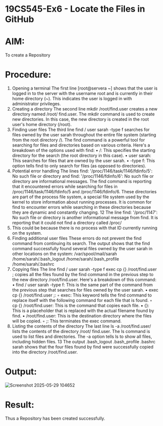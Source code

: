 # 19CS545-Ex6 - Locate the Files in GitHub

# AIM:
To create a Repository

# Procedure:

1. Opening a terminal
The first line [root@servera ~] shows that the user is logged in to the server with the
username root and is currently in their home directory (~). This indicates the user is logged in
with administrator privileges.
2. Creating a directory
The second line mkdir /root/find.user creates a new directory named /root/
find.user. The mkdir command is used to create new directories. In this case, the new
directory is created in the root user's home directory (/root).
3. Finding user files
The third line find / user sarah -type f searches for files owned by the user sarah
throughout the entire file system (starting from the root directory /). The find command is a
powerful tool for searching for files and directories based on various criteria.
Here's a breakdown of the options used with find:
• /: This specifies the starting directory for the search (the root directory in this case).
• user sarah: This searches for files that are owned by the user sarah.
• -type f: This option tells find to only search for files (as opposed to directories).
4. Potential error handling
The lines find: '/proc/1146/task/1146/fdinfo/5': No such file or
directory and find: '/proc/1146/fdinfo/6': No such file or
directory are informational messages. The find command is reporting that it encountered
errors while searching for files in /proc/1146/task/1146/fdinfo/5 and /proc/1146/fdinfo/6. These
directories are part of the process file system, a special file system used by the kernel to store
information about running processes. It is common for find to encounter errors while searching
in these directories because they are dynamic and constantly changing.
12
The line find: '/proc/1147': No such file or directory is another
informational message from find. It is reporting that it could not find a directory called /proc/
1147. This could be because there is no process with that ID currently running on the system.
5. Finding additional user files
These errors do not prevent the find command from continuing its search. The output shows
that the find command successfully found several files owned by the user sarah in other
locations on the system:
/var/spool/mail/sarah
/home/sarah/.bash_logout
/home/sarah/.bash_profile
/home/sarah/.bashrc
6. Copying files
The line find / user sarah -type f exec cp {} /root/find.user \; copies all the files found by the find
command in the previous step to the new directory /root/find.user.
Here's a breakdown of this command:
• find / user sarah -type f: This is the same part of the command from the
previous step that searches for files owned by the user sarah.
• exec cp {} /root/find.user \;:
◦ exec: This keyword tells the find command to replace itself with the following
command for each file that is found.
◦ cp {} /root/find.user: This is the command that copies each file.
▪ {}: This is a placeholder that is replaced with the actual filename found by
find.
▪ /root/find.user: This is the destination directory where the files will
be copied.
◦ ;: This terminates the exec command.
7. Listing the contents of the directory
The last line ls -a /root/find.user/ lists the contents of the directory /root/
find.user. The ls command is used to list files and directories. The -a option tells ls to
show all files, including hidden files.
13
The output .bash_logout .bash_profile .bashrc sarah shows that the four
files found by find were successfully copied into the directory /root/find.user.

# Output:

![Screenshot 2025-05-29 104652](https://github.com/user-attachments/assets/1a0bfabb-7f26-4ce0-9de9-2b86bf05e172)


# Result:

Thus a Repository has been created successfully.

